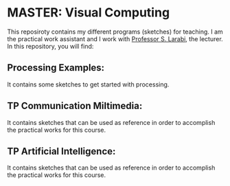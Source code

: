 # MASTER: Visual Computing
This reposiroty contains my different programs (sketches) for teaching. 
I am the practical work assistant and I work with [Professor S. Larabi](http://perso.usthb.dz/~slarabi/accueil.html), the lecturer.  
In this repository, you will find:   
## Processing Examples:
It contains some sketches to get started with processing.

## TP Communication Miltimedia:
It contains sketches that can be used as reference in order to accomplish the practical works for this course.

## TP Artificial Intelligence:
It contains sketches that can be used as reference in order to accomplish the practical works for this course.
